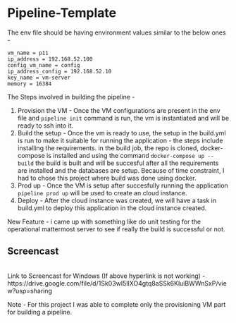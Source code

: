 # Pipeline-Template

The env file should be having environment values similar to the below ones - 
```
vm_name = p11
ip_address = 192.168.52.100
config_vm_name = config
ip_address_config = 192.168.52.10
key_name = vm-server
memory = 16384
```

The Steps involved in building the pipeline - 

1) Provision the VM - Once the VM configurations are present in the env file and ```pipeline init``` command is run, the vm is instantiated and will be ready to ssh into it. 
2) Build the setup - Once the vm is ready to use, the setup in the build.yml is run to make it suitable for running the application - the steps include installing the requirements. in the build job, the repo is cloned, docker-compose is installed and using the command ```docker-compose up --build``` the build is built and will be succesful after all the requirements are installed and the databases are setup. Because of time constraint, I had to chose this project where build was done using docker. 
3) Prod up - Once the VM is setup after succesfully running the application ```pipeline prod up``` will be used to create an cloud instance. 
4) Deploy - After the cloud instance was created, we will have a task in build.yml to deploy this application in the cloud instance created. 


New Feature - 
i came up with something like do unit testing for the operational mattermost server to see if really the build is successful or not.



## Screencast 
<br>
Link to Screencast for Windows (If above hyperlink is not working) - https://drive.google.com/file/d/1Sk03wI5lIXO4gtq8aSSk6KluiBWWnSxP/view?usp=sharing



Note - For this project I was able to complete only the provisioning VM part for building a pipeline.
